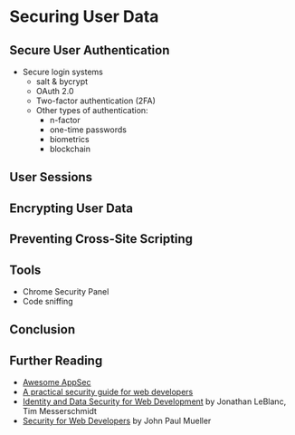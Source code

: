 # Securing User Data

## Secure User Authentication

- Secure login systems
  - salt & bycrypt
  - OAuth 2.0
  - Two-factor authentication (2FA)
  - Other types of authentication:
    - n-factor
    - one-time passwords
    - biometrics
    - blockchain

## User Sessions

## Encrypting User Data

## Preventing Cross-Site Scripting

## Tools
  - Chrome Security Panel
  - Code sniffing

## Conclusion

## Further Reading

- [Awesome AppSec](https://github.com/paragonie/awesome-appsec)
- [A practical security guide for web developers ](https://github.com/FallibleInc/security-guide-for-developers/blob/master/README.md)
- [Identity and Data Security for Web Development](http://shop.oreilly.com/product/0636920044376.do) by Jonathan LeBlanc, Tim Messerschmidt
- [Security for Web Developers](http://shop.oreilly.com/product/0636920041429.do) by John Paul Mueller
